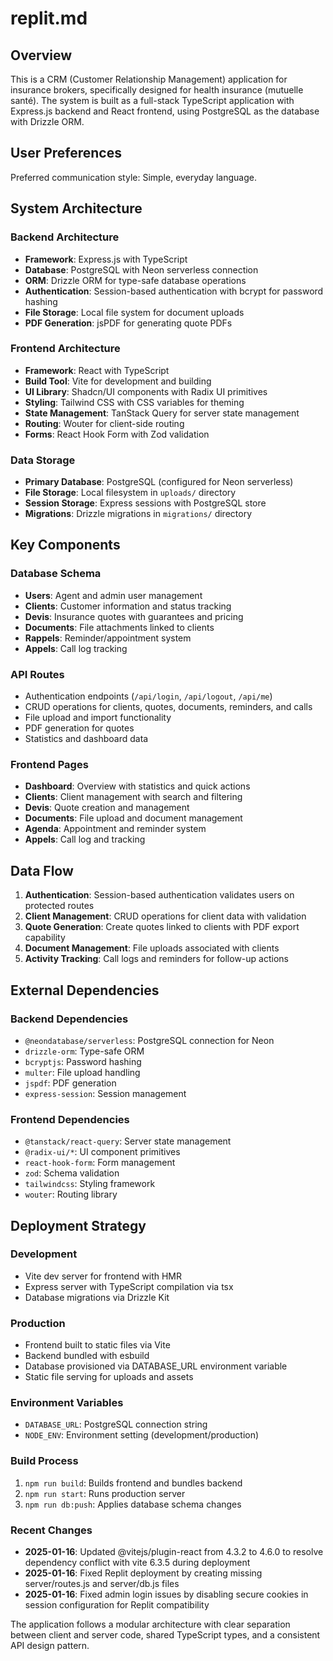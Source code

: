 # replit.md

## Overview

This is a CRM (Customer Relationship Management) application for insurance brokers, specifically designed for health insurance (mutuelle santé). The system is built as a full-stack TypeScript application with Express.js backend and React frontend, using PostgreSQL as the database with Drizzle ORM.

## User Preferences

Preferred communication style: Simple, everyday language.

## System Architecture

### Backend Architecture
- **Framework**: Express.js with TypeScript
- **Database**: PostgreSQL with Neon serverless connection
- **ORM**: Drizzle ORM for type-safe database operations
- **Authentication**: Session-based authentication with bcrypt for password hashing
- **File Storage**: Local file system for document uploads
- **PDF Generation**: jsPDF for generating quote PDFs

### Frontend Architecture
- **Framework**: React with TypeScript
- **Build Tool**: Vite for development and building
- **UI Library**: Shadcn/UI components with Radix UI primitives
- **Styling**: Tailwind CSS with CSS variables for theming
- **State Management**: TanStack Query for server state management
- **Routing**: Wouter for client-side routing
- **Forms**: React Hook Form with Zod validation

### Data Storage
- **Primary Database**: PostgreSQL (configured for Neon serverless)
- **File Storage**: Local filesystem in `uploads/` directory
- **Session Storage**: Express sessions with PostgreSQL store
- **Migrations**: Drizzle migrations in `migrations/` directory

## Key Components

### Database Schema
- **Users**: Agent and admin user management
- **Clients**: Customer information and status tracking
- **Devis**: Insurance quotes with guarantees and pricing
- **Documents**: File attachments linked to clients
- **Rappels**: Reminder/appointment system
- **Appels**: Call log tracking

### API Routes
- Authentication endpoints (`/api/login`, `/api/logout`, `/api/me`)
- CRUD operations for clients, quotes, documents, reminders, and calls
- File upload and import functionality
- PDF generation for quotes
- Statistics and dashboard data

### Frontend Pages
- **Dashboard**: Overview with statistics and quick actions
- **Clients**: Client management with search and filtering
- **Devis**: Quote creation and management
- **Documents**: File upload and document management
- **Agenda**: Appointment and reminder system
- **Appels**: Call log and tracking

## Data Flow

1. **Authentication**: Session-based authentication validates users on protected routes
2. **Client Management**: CRUD operations for client data with validation
3. **Quote Generation**: Create quotes linked to clients with PDF export capability
4. **Document Management**: File uploads associated with clients
5. **Activity Tracking**: Call logs and reminders for follow-up actions

## External Dependencies

### Backend Dependencies
- `@neondatabase/serverless`: PostgreSQL connection for Neon
- `drizzle-orm`: Type-safe ORM
- `bcryptjs`: Password hashing
- `multer`: File upload handling
- `jspdf`: PDF generation
- `express-session`: Session management

### Frontend Dependencies
- `@tanstack/react-query`: Server state management
- `@radix-ui/*`: UI component primitives
- `react-hook-form`: Form management
- `zod`: Schema validation
- `tailwindcss`: Styling framework
- `wouter`: Routing library

## Deployment Strategy

### Development
- Vite dev server for frontend with HMR
- Express server with TypeScript compilation via tsx
- Database migrations via Drizzle Kit

### Production
- Frontend built to static files via Vite
- Backend bundled with esbuild
- Database provisioned via DATABASE_URL environment variable
- Static file serving for uploads and assets

### Environment Variables
- `DATABASE_URL`: PostgreSQL connection string
- `NODE_ENV`: Environment setting (development/production)

### Build Process
1. `npm run build`: Builds frontend and bundles backend
2. `npm run start`: Runs production server
3. `npm run db:push`: Applies database schema changes

### Recent Changes
- **2025-01-16**: Updated @vitejs/plugin-react from 4.3.2 to 4.6.0 to resolve dependency conflict with vite 6.3.5 during deployment
- **2025-01-16**: Fixed Replit deployment by creating missing server/routes.js and server/db.js files
- **2025-01-16**: Fixed admin login issues by disabling secure cookies in session configuration for Replit compatibility

The application follows a modular architecture with clear separation between client and server code, shared TypeScript types, and a consistent API design pattern.